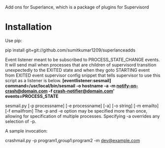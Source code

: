 Add ons for Superlance, which is a package of plugins for Supervisord

Installation
==============

Use pip:

pip install git+git://github.com/sumitkumar1209/superlanceadds

Event listener meant to be subscribed to PROCESS_STATE_CHANGE events.  It will send mail when processes that are children of supervisord transition unexpectedly to the EXITED state and when they goto STARTING event from EXITED event supervisor config snippet that tells supervisor to use this script as a listener is below.
<b>
[eventlistener:sesmail]
command=/usr/local/bin/sesmail -o hostname -a -m notify-on-crash@domain.com -f crash-notifier@domain.com'
events=PROCESS_STATE</b>


sesmail.py [-p processname] [-e processname] [-a] [-o string] [-m emailto] [-f emailfrom]
The -p and -e option may be specified more than once, allowing for specification of multiple processes.  Specifying -a overrides any selection of -p.

A sample invocation:

crashmail.py -p program1,group1:program2 -m dev@example.com
